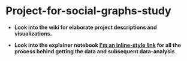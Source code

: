 # Project-for-social-graphs-study

* **Look into the wiki for elaborate project descriptions and visualizations.**



* **Look into the explainer notebook 
[I'm an inline-style link](https://www.google.com) for all the process behind getting the data and subsequent data-analysis**

